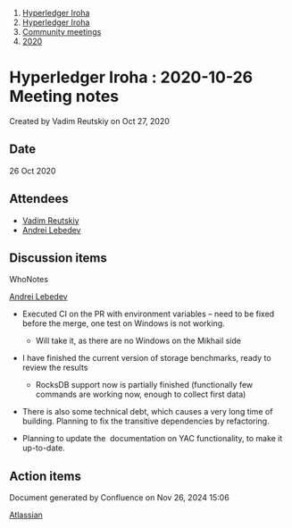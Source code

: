 1. [Hyperledger Iroha](index.html)
2. [Hyperledger Iroha](Hyperledger-Iroha_20873224.html)
3. [Community meetings](Community-meetings_21012606.html)
4. [2020](2020_21016271.html)

# Hyperledger Iroha : 2020-10-26 Meeting notes

Created by Vadim Reutskiy on Oct 27, 2020

## Date

26 Oct 2020

## Attendees

- [Vadim Reutskiy](https://lf-hyperledger.atlassian.net/wiki/people/5b8d04b72786fb2bf79a7405?ref=confluence)
- [Andrei Lebedev](https://lf-hyperledger.atlassian.net/wiki/people/557058:c02f1b3d-42e6-4519-ba84-2d0476dccbc9?ref=confluence)

## Discussion items

WhoNotes

[Andrei Lebedev](https://lf-hyperledger.atlassian.net/wiki/people/557058:c02f1b3d-42e6-4519-ba84-2d0476dccbc9?ref=confluence)

- Executed CI on the PR with environment variables – need to be fixed before the merge, one test on Windows is not working.
  
  - Will take it, as there are no Windows on the Mikhail side
- I have finished the current version of storage benchmarks, ready to review the results
  
  - RocksDB support now is partially finished (functionally few commands are working now, enough to collect first data)
- There is also some technical debt, which causes a very long time of building. Planning to fix the transitive dependencies by refactoring.
- Planning to update the  documentation on YAC functionality, to make it up-to-date.

## Action items

Document generated by Confluence on Nov 26, 2024 15:06

[Atlassian](http://www.atlassian.com/)

